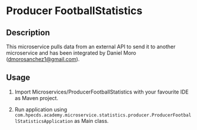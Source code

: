 # Producer FootballStatistics


## Description

This microservice pulls data from an external API to send it to another microservice and has been integrated by Daniel Moro (<dmorosanchez1@gmail.com>).

## Usage

1. Import Microservices/ProducerFootballStatistics with your favourite IDE as Maven project.

1. Run application using `com.hpecds.academy.microservice.statistics.producer.ProducerFootballStatisticsApplication` as Main class.
